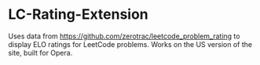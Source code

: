 # LC-Rating-Extension
Uses data from https://github.com/zerotrac/leetcode_problem_rating to display ELO ratings for LeetCode problems. Works on the US version of the site, built for Opera.
